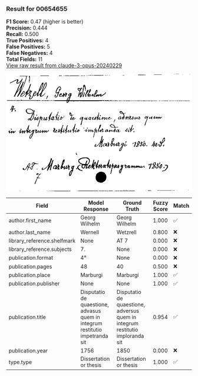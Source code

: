 ### Result for 00654655
**F1 Score:** 0.47 (higher is better)<br>**Precision:** 0.444<br>**Recall:** 0.500<br>**True Positives:** 4<br>**False Positives:** 5<br>**False Negatives:** 4<br>**Total Fields:** 11<br>[View raw result from claude-3-opus-20240229](https://github.com/RISE-UNIBAS/humanities_data_benchmark/blob/main/results/2025-09-02/T0145/request_T0145_00654655.json)

<img src="https://github.com/RISE-UNIBAS/humanities_data_benchmark/blob/main/benchmarks/zettelkatalog/images/00654655.jpg?raw=true" alt="00654655" width="600px">

| Field | Model Response | Ground Truth | Fuzzy Score | Match |
|-------|----------------|--------------|-------------|-------|
| author.first_name | Georg Wilhelm | Georg Wilhelm | 1.000 | ✅ |
| author.last_name | Wernell | Wetzrell | 0.800 | ❌ |
| library_reference.shelfmark | None | AT 7 | 0.000 | ❌ |
| library_reference.subjects | 7. | None | 0.000 | ❌ |
| publication.format | 4° | None | 0.000 | ❌ |
| publication.pages | 48 | 40 | 0.500 | ❌ |
| publication.place | Marburgi | Marburgi | 1.000 | ✅ |
| publication.publisher | None | None | 1.000 | ✅ |
| publication.title | Disputatio de quaestione, advasus quem in integrum restitutio impetranda sit | Disputatio de quaestione, adversus quem in integrum restitutio imploranda sit | 0.954 | ✅ |
| publication.year | 1756 | 1850 | 0.000 | ❌ |
| type.type | Dissertation or thesis | Dissertation or thesis | 1.000 | ✅ |
